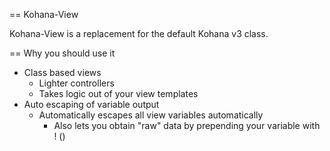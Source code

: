 == Kohana-View

Kohana-View is a replacement for the default Kohana v3 class.

== Why you should use it

 - Class based views
   - Lighter controllers
   - Takes logic out of your view templates
 - Auto escaping of variable output
   - Automatically escapes all view variables automatically
     - Also lets you obtain "raw" data by prepending your variable with ! (<?=!$foobar?>)